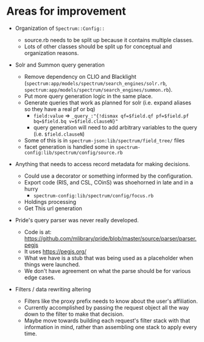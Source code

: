 # Areas for improvement

* Organization of `Spectrum::Config::`
    * source.rb needs to be split up because it contains multiple classes.
    * Lots of other classes should be split up for conceptual and organization reasons.

* Solr and Summon query generation
    * Remove dependency on CLIO and Blacklight (`spectrum:app/models/spectrum/search_engines/solr.rb`, `spectrum:app/models/spectrum/search_engines/summon.rb`). 
    * Put more query generation logic in the same place. 
    * Generate queries that work as planned for solr (i.e. expand aliases so they have a real pf or bq)
        * `field:value` => `_query_:"{!dismax qf=$field.qf pf=$field.pf bq=$field.bq v=$field.clauseN}"`
        * query generation will need to add arbitrary variables to the query (i.e. `$field.clauseN`)
    * Some of this is in `spectrum-json:lib/spectrum/field_tree/` files
    * facet generation is handled some in `spectrum-config:lib/spectrum/config/source.rb`

* Anything that needs to access record metadata for making decisions.
    * Could use a decorator or something informed by the configuration.
    * Export code (RIS, and CSL, COinS) was shoehorned in late and in a hurry
        * `spectrum-config:lib/spectrum/config/focus.rb`
    * Holdings processing
    * Get This url generation

* Pride's query parser was never really developed.
    * Code is at: https://github.com/mlibrary/pride/blob/master/source/parser/parser.pegjs
    * It uses https://pegjs.org/
    * What we have is a stub that was being used as a placeholder when things were launched.
    * We don't have agreement on what the parse should be for various edge cases.

* Filters / data rewriting altering
    * Filters like the proxy prefix needs to know about the user's affiliation.
    * Currently accomplished by passing the request object all the way down to the filter to make that decision.
    * Maybe move towards building each request's filter stack with that information in mind, rather than assembling one stack to apply every time.
